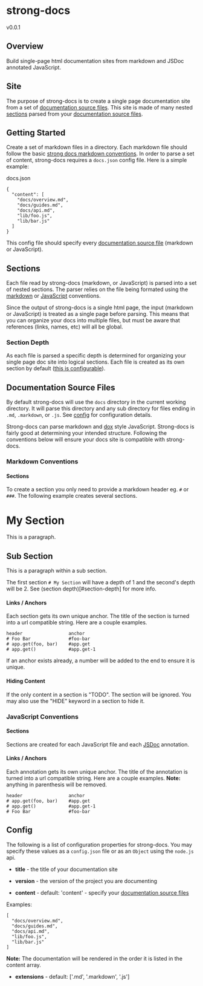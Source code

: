 # strong-docs
v0.0.1

## Overview

Build single-page html documentation sites from markdown and JSDoc annotated JavaScript.

## Site

The purpose of strong-docs is to create a single page documentation site from a set of [documentation source files](#documentation-source-files). This site is made of many nested [sections](#sections) parsed from your [documentation source files](#documentation-source-files).

## Getting Started

Create a set of markdown files in a directory. Each markdown file should follow the basic [strong docs markdown conventions](#markdown-conventions). In order to parse a set of content, strong-docs requires a `docs.json` config file. Here is a simple example:

docs.json

    {
      "content": [
        "docs/overview.md",
        "docs/guides.md",
        "docs/api.md",
        "lib/foo.js",
        "lib/bar.js"
      ]
    }

This config file should specify every [documentation source file](#documentation-source-file) (markdown or JavaScript).

## Sections

Each file read by strong-docs (markdown, or JavaScript) is parsed into a set of nested sections. The parser relies on the file being formated using the [markdown](#javascript-conventions) or [JavaScript](#javascript-conventions) conventions.

Since the output of strong-docs is a single html page, the input (markdown or JavaScript) is treated as a single page before parsing. This means that you can organize your docs into multiple files, but must be aware that references (links, names, etc) will all be global.

### Section Depth

As each file is parsed a specific depth is determined for organizing your single page doc site into logical sections. Each file is created as its own section by default ([this is configurable](#config)). 

## Documentation Source Files

By default strong-docs will use the `docs` directory in the current working directory. It will parse this directory and any sub directory for files ending in `.md`, `.markdown`, or `.js`. See [config](#config) for configuration details.

Strong-docs can parse markdown and [dox](https://github.com/visionmedia/dox) style JavaScript. Strong-docs is fairly good at determining your intended structure. Following the conventions below will ensure your docs site is compatible with strong-docs.

### Markdown Conventions

#### Sections

To create a section you only need to provide a markdown header eg. `#` or `###`. The following example creates several sections.

  # My Section
  
  This is a paragraph.
  
  ## Sub Section
  
  This is a paragraph within a sub section.
  
The first section `# My Section` will have a depth of 1 and the second's depth will be 2. See (section depth)[#section-depth] for more info.

#### Links / Anchors

Each section gets its own unique anchor. The title of the section is turned into a url compatible string. Here are a couple examples.

    header                 anchor
    # Foo Bar              #foo-bar
    # app.get(foo, bar)    #app.get
    # app.get()            #app.get-1

If an anchor exists already, a number will be added to the end to ensure it is unique.

#### Hiding Content

If the only content in a section is "TODO". The section will be ignored. You may also use the "HIDE" keyword in a section to hide it.

### JavaScript Conventions

#### Sections

Sections are created for each JavaScript file and each [JSDoc](http://usejsdoc.org/) annotation.

#### Links / Anchors

Each annotation gets its own unique anchor. The title of the annotation is turned into a url compatible string. Here are a couple examples. **Note:** anything in parenthesis will be removed.

    header                 anchor
    # app.get(foo, bar)    #app.get
    # app.get()            #app.get-1
    # Foo Bar              #foo-bar

## Config

The following is a list of configuration properties for strong-docs. You may specify these values as a `config.json` file or as an `Object` using the `node.js` api.

 - **title** - the title of your documentation site
 
 - **version** - the version of the project you are documenting
 
 - **content** - default: 'content' - specify your [documentation source files](#documentation-source-files)
 
Examples:
 
    [
      "docs/overview.md",
      "docs/guides.md",
      "docs/api.md",
      "lib/foo.js",
      "lib/bar.js"
    ]
 
**Note:** The documentation will be rendered in the order it is listed in the content array.

 - **extensions** - default: ['.md', '.markdown', '.js']